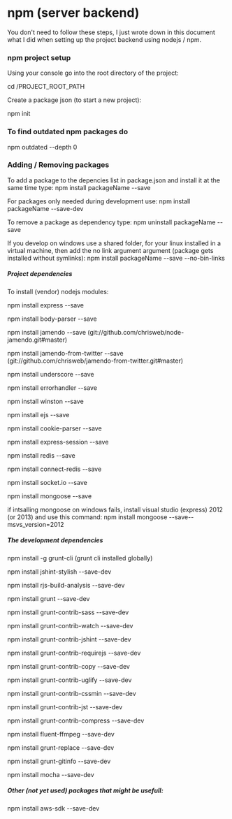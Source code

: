 # npm (server backend)

You don't need to follow these steps, I just wrote down in this document what I did when setting up the project backend using nodejs / npm.

### npm project setup

Using your console go into the root directory of the project:

cd /PROJECT_ROOT_PATH

Create a package json (to start a new project):

npm init

### To find outdated npm packages do

npm outdated --depth 0

### Adding / Removing packages

To add a package to the depencies list in package.json and install it at the same time type:
npm install packageName --save

For packages only needed during development use:
npm install packageName --save-dev

To remove a package as dependency type:
npm uninstall packageName --save

If you develop on windows use a shared folder, for your linux installed in a virtual machine, then add the no link argument argument (package gets installed without symlinks):
npm install packageName --save --no-bin-links

##### Project dependencies

To install (vendor) nodejs modules:

npm install express --save

npm install body-parser --save

npm install jamendo --save (git://github.com/chrisweb/node-jamendo.git#master)

npm install jamendo-from-twitter --save (git://github.com/chrisweb/jamendo-from-twitter.git#master)

npm install underscore --save

npm install errorhandler --save

npm install winston --save

npm install ejs --save

npm install cookie-parser --save

npm install express-session --save

npm install redis --save

npm install connect-redis --save

npm install socket.io --save

npm install mongoose --save

if intsalling mongoose on windows fails, install visual studio (express) 2012 (or 2013) and use this command:
npm install mongoose --save--msvs_version=2012



##### The development dependencies

npm install -g grunt-cli (grunt cli installed globally)

npm install jshint-stylish --save-dev

npm install rjs-build-analysis --save-dev

npm install grunt --save-dev

npm install grunt-contrib-sass --save-dev

npm install grunt-contrib-watch --save-dev

npm install grunt-contrib-jshint --save-dev

npm install grunt-contrib-requirejs --save-dev

npm install grunt-contrib-copy --save-dev

npm install grunt-contrib-uglify --save-dev

npm install grunt-contrib-cssmin --save-dev

npm install grunt-contrib-jst --save-dev

npm install grunt-contrib-compress --save-dev

npm install fluent-ffmpeg --save-dev

npm install grunt-replace --save-dev

npm install grunt-gitinfo --save-dev

npm install mocha --save-dev



##### Other (not yet used) packages that might be usefull:

npm install aws-sdk --save-dev
